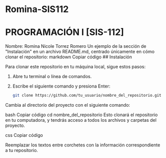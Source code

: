 # Romina-SIS112
<h1>PROGRAMACIÓN I [SIS-112]</h1>
Nombre: Romina Nicole Torrez Romero
Un ejemplo de la sección de "Instalación" en un archivo README.md, centrado únicamente en cómo clonar el repositorio:
markdown
Copiar código
## Instalación

Para clonar este repositorio en tu máquina local, sigue estos pasos:

1. Abre tu terminal o línea de comandos.
2. Escribe el siguiente comando y presiona Enter:

   ```bash
   git clone https://github.com/tu_usuario/nombre_del_repositorio.git
Cambia al directorio del proyecto con el siguiente comando:

bash
Copiar código
cd nombre_del_repositorio
Esto clonará el repositorio en tu computadora, y tendrás acceso a todos los archivos y carpetas del proyecto.

css
Copiar código

Reemplazar los textos entre corchetes con la información correspondiente a tu repositorio.